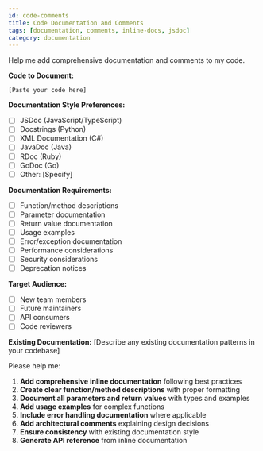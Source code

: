 ```yaml
---
id: code-comments
title: Code Documentation and Comments
tags: [documentation, comments, inline-docs, jsdoc]
category: documentation
---
```


Help me add comprehensive documentation and comments to my code.

**Code to Document:**
```
[Paste your code here]
```

**Documentation Style Preferences:**
- [ ] JSDoc (JavaScript/TypeScript)
- [ ] Docstrings (Python)
- [ ] XML Documentation (C#)
- [ ] JavaDoc (Java)
- [ ] RDoc (Ruby)
- [ ] GoDoc (Go)
- [ ] Other: [Specify]

**Documentation Requirements:**
- [ ] Function/method descriptions
- [ ] Parameter documentation
- [ ] Return value documentation
- [ ] Usage examples
- [ ] Error/exception documentation
- [ ] Performance considerations
- [ ] Security considerations
- [ ] Deprecation notices

**Target Audience:**
- [ ] New team members
- [ ] Future maintainers
- [ ] API consumers
- [ ] Code reviewers

**Existing Documentation:**
[Describe any existing documentation patterns in your codebase]

Please help me:
1. **Add comprehensive inline documentation** following best practices
2. **Create clear function/method descriptions** with proper formatting
3. **Document all parameters and return values** with types and examples
4. **Add usage examples** for complex functions
5. **Include error handling documentation** where applicable
6. **Add architectural comments** explaining design decisions
7. **Ensure consistency** with existing documentation style
8. **Generate API reference** from inline documentation